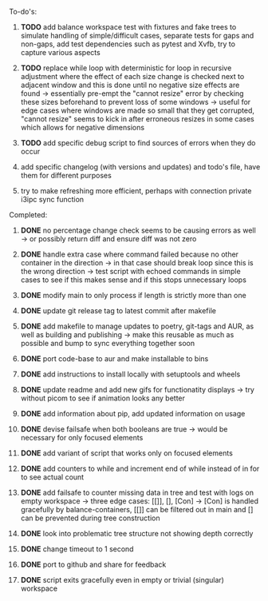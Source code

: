 To-do\'s:

1.  **TODO** add balance workspace test with fixtures and
    fake trees to simulate handling of simple/difficult cases, separate
    tests for gaps and non-gaps, add test dependencies such as pytest
    and Xvfb, try to capture various aspects

2.  **TODO** replace while loop with deterministic for loop
    in recursive adjustment where the effect of each size change is
    checked next to adjacent window and this is done until no negative
    size effects are found -\> essentially pre-empt the \"cannot
    resize\" error by checking these sizes beforehand to prevent loss of
    some windows -\> useful for edge cases where windows are made so
    small that they get corrupted, \"cannot resize\" seems to kick in
    after erroneous resizes in some cases which allows for negative
    dimensions

3.  **TODO** add specific debug script to find sources of
    errors when they do occur

4.  add specific changelog (with versions and updates) and todo\'s file,
    have them for different purposes

5.  try to make refreshing more efficient, perhaps with connection
    private i3ipc sync function

Completed:

1.  **DONE** no percentage change check seems to be causing
    errors as well -\> or possibly return diff and ensure diff was not
    zero

2.  **DONE** handle extra case where command failed because
    no other container in the direction -\> in that case should break
    loop since this is the wrong direction -\> test script with echoed
    commands in simple cases to see if this makes sense and if this
    stops unnecessary loops

3.  **DONE** modify main to only process if length is
    strictly more than one

4.  **DONE** update git release tag to latest commit after
    makefile

5.  **DONE** add makefile to manage updates to poetry,
    git-tags and AUR, as well as building and publishing -\> make this
    reusable as much as possible and bump to sync everything together
    soon

6.  **DONE** port code-base to aur and make installable to
    bins

7.  **DONE** add instructions to install locally with
    setuptools and wheels

8.  **DONE** update readme and add new gifs for functionatity
    displays -\> try without picom to see if animation looks any better

9.  **DONE** add information about pip, add updated
    information on usage

10. **DONE** devise failsafe when both booleans are true -\>
    would be necessary for only focused elements

11. **DONE** add variant of script that works only on focused
    elements

12. **DONE** add counters to while and increment end of while
    instead of in for to see actual count

13. **DONE** add failsafe to counter missing data in tree and
    test with logs on empty workspace -\> three edge cases: \[\[\]\],
    \[\], \[Con\] -\> \[Con\] is handled gracefully by
    balance-containers, \[\[\]\] can be filtered out in main and \[\]
    can be prevented during tree construction

14. **DONE** look into problematic tree structure not showing
    depth correctly

15. **DONE** change timeout to 1 second

16. **DONE** port to github and share for feedback

17. **DONE** script exits gracefully even in empty or trivial
    (singular) workspace
